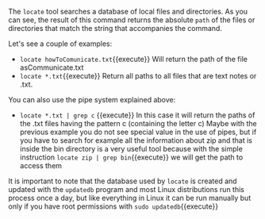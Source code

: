 The `locate` tool searches a database of local files and directories. As you can see, the result of this command returns the absolute `path` of the files or directories that match the string that accompanies the command.

Let's see a couple of examples:

* `locate howToComunicate.txt`{{execute}} Will return the path of the file asCommunicate.txt
*  `locate *.txt`{{execute}} Return all paths to all files that are text notes or .txt.

You can also use the pipe system explained above:
* `locate *.txt | grep c` {{execute}} In this case it will return the paths of the .txt files having the pattern c (containing the letter c)
Maybe with the previous example you do not see special value in the use of pipes, but if you have to search for example all the information about zip and that is inside the bin directory is a very useful tool because with the simple instruction `locate zip | grep bin`{{execute}} we will get the path to access them



It is important to note that the database used by `locate` is created and updated with the `updatedb` program and most Linux distributions run this process once a day, but like everything in Linux it can be run manually but only if you have root permissions with `sudo updatedb`{{execute}}